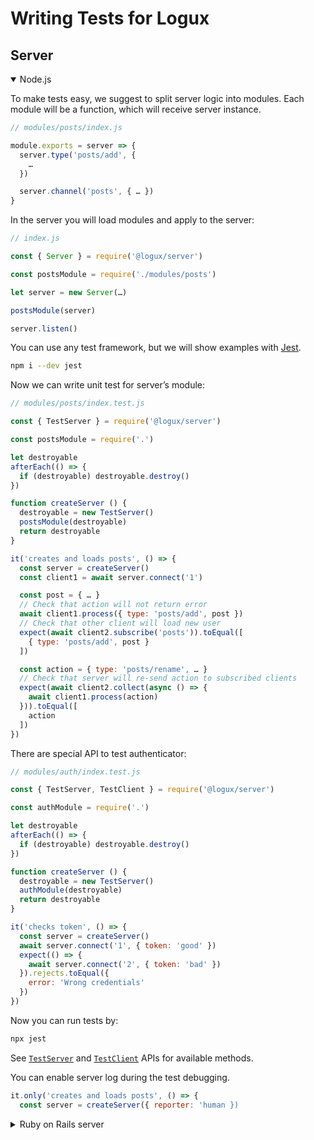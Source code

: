 # Writing Tests for Logux

## Server

<details open><summary>Node.js</summary>

To make tests easy, we suggest to split server logic into modules. Each module will be a function, which will receive server instance.

```js
// modules/posts/index.js

module.exports = server => {
  server.type('posts/add', {
    …
  })

  server.channel('posts', { … })
}
```

In the server you will load modules and apply to the server:

```js
// index.js

const { Server } = require('@logux/server')

const postsModule = require('./modules/posts')

let server = new Server(…)

postsModule(server)

server.listen()
```

You can use any test framework, but we will show examples with [Jest](https://jestjs.io/).

```sh
npm i --dev jest
```

Now we can write unit test for server’s module:

```js
// modules/posts/index.test.js

const { TestServer } = require('@logux/server')

const postsModule = require('.')

let destroyable
afterEach(() => {
  if (destroyable) destroyable.destroy()
})

function createServer () {
  destroyable = new TestServer()
  postsModule(destroyable)
  return destroyable
}

it('creates and loads posts', () => {
  const server = createServer()
  const client1 = await server.connect('1')

  const post = { … }
  // Check that action will not return error
  await client1.process({ type: 'posts/add', post })
  // Check that other client will load new user
  expect(await client2.subscribe('posts')).toEqual([
    { type: 'posts/add', post }
  ])

  const action = { type: 'posts/rename', … }
  // Check that server will re-send action to subscribed clients
  expect(await client2.collect(async () => {
    await client1.process(action)
  })).toEqual([
    action
  ])
})
```

There are special API to test authenticator:

```js
// modules/auth/index.test.js

const { TestServer, TestClient } = require('@logux/server')

const authModule = require('.')

let destroyable
afterEach(() => {
  if (destroyable) destroyable.destroy()
})

function createServer () {
  destroyable = new TestServer()
  authModule(destroyable)
  return destroyable
}

it('checks token', () => {
  const server = createServer()
  await server.connect('1', { token: 'good' })
  expect(() => {
    await server.connect('2', { token: 'bad' })
  }).rejects.toEqual({
    error: 'Wrong credentials'
  })
})
```

Now you can run tests by:

```sh
npx jest
```

See [`TestServer`](https://logux.org/node-api/#testserver) and [`TestClient`](https://logux.org/node-api/#testclient) APIs for available methods.

You can enable server log during the test debugging.

```js
it.only('creates and loads posts', () => {
  const server = createServer({ reporter: 'human })
```

</details>
<details><summary>Ruby on Rails server</summary>

*Under construction*

</details>
